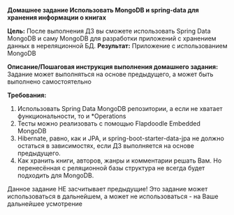 **Домашнее задание
Использовать MongoDB и spring-data для хранения информации о книгах**

**Цель:**
После выполнения ДЗ вы сможете использовать Spring Data MongoDB и саму MongoDB для разработки приложений с хранением данных в нереляционной БД.
**Результат:** Приложение с использованием MongoDB


**Описание/Пошаговая инструкция выполнения домашнего задания:**   
Задание может выполняться на основе предыдущего, а может быть выполнено самостоятельно   

**Требования:**
1. Использовать Spring Data MongoDB репозитории, а если не хватает функциональности, то и *Operations
2. Тесты можно реализовать с помощью Flapdoodle Embedded MongoDB
3. Hibernate, равно, как и JPA, и spring-boot-starter-data-jpa не должно остаться в зависимостях, если ДЗ выполняется на основе предыдущего.
4. Как хранить книги, авторов, жанры и комментарии решать Вам. Но перенесённая с реляционной базы структура не всегда будет подходить для MongoDB.  

Данное задание НЕ засчитывает предыдущие!
Это задание может использоваться в дальнейшем, а может не использоваться - на Ваше дальнейшее усмотрение